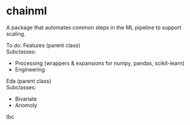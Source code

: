 # chainml
A package that automates common steps in the ML pipeline to support scaling.

To do:
Features (parent class)
<br>Subclasses:
* Processing (wrappers & expansions for numpy, pandas, scikit-learn)
* Engineering

Eda (parent class)
<br>Subclasses:
* Bivariate
* Anomoly

tbc


